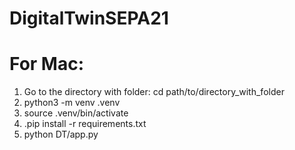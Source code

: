 # DigitalTwinSEPA21

# For Mac:
1. Go to the directory with folder: cd path/to/directory_with_folder
2. python3 -m venv .venv
3. source .venv/bin/activate
4. .pip install -r requirements.txt
5. python DT/app.py

